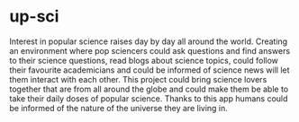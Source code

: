 # up-sci
Interest in popular science raises day by day all around the world. Creating an environment where pop sciencers could ask questions and find answers to their science questions, read blogs about science topics, could follow their favourite academicians and could be informed of science news will let them interact with each other. This project could bring science lovers together that are from all around the globe and could make them be able to take their daily doses of popular science. Thanks to this app humans could be informed of the nature of the universe they are living in.
